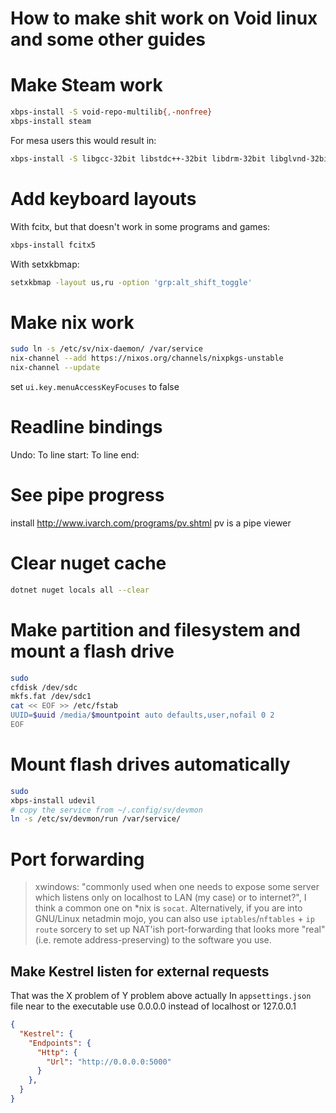 # How to make shit work on Void linux and some other guides

# Make Steam work 

```bash
xbps-install -S void-repo-multilib{,-nonfree}
xbps-install steam
```

For mesa users this would result in:
```bash
xbps-install -S libgcc-32bit libstdc++-32bit libdrm-32bit libglvnd-32bit mesa-dri-32bit
```
# Add keyboard layouts

With fcitx, but that doesn't work in some programs and games:
```bash
xbps-install fcitx5
```

With setxkbmap:
```bash
setxkbmap -layout us,ru -option 'grp:alt_shift_toggle'
```

# Make nix work

```bash
sudo ln -s /etc/sv/nix-daemon/ /var/service 
nix-channel --add https://nixos.org/channels/nixpkgs-unstable 
nix-channel --update 
```

set `ui.key.menuAccessKeyFocuses` to false

# Readline bindings

Undo: <C-/>
To line start: <C-a>
To line end: <C-e>

# See pipe progress

install http://www.ivarch.com/programs/pv.shtml
pv is a pipe viewer

# Clear nuget cache

```bash
dotnet nuget locals all --clear
```

# Make partition and filesystem and mount a flash drive

```bash
sudo
cfdisk /dev/sdc
mkfs.fat /dev/sdc1
cat << EOF >> /etc/fstab
UUID=$uuid /media/$mountpoint auto defaults,user,nofail 0 2
EOF
```

# Mount flash drives automatically

```bash
sudo
xbps-install udevil
# copy the service from ~/.config/sv/devmon
ln -s /etc/sv/devmon/run /var/service/
```

# Port forwarding

> xwindows:
"commonly used when one needs to expose some server which listens only on localhost to LAN (my case) or to
internet?", I think a common one on *nix is `socat`.
Alternatively, if you are into GNU/Linux netadmin mojo, you can also use `iptables`/`nftables` + `ip route`
sorcery to set up NAT'ish port-forwarding that looks more "real" (i.e. remote address-preserving) to the software you use.

## Make Kestrel listen for external requests

That was the X problem of Y problem above actually
In `appsettings.json` file near to the executable
use 0.0.0.0 instead of localhost or 127.0.0.1

```json
{
  "Kestrel": {
    "Endpoints": {
      "Http": {
        "Url": "http://0.0.0.0:5000"
      }
    },
  }
}
```
